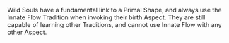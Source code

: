 Wild Souls have a fundamental link to a Primal Shape, and always use the Innate Flow Tradition when invoking their birth Aspect. They are still capable of learning other Traditions, and cannot use Innate Flow with any other Aspect.
